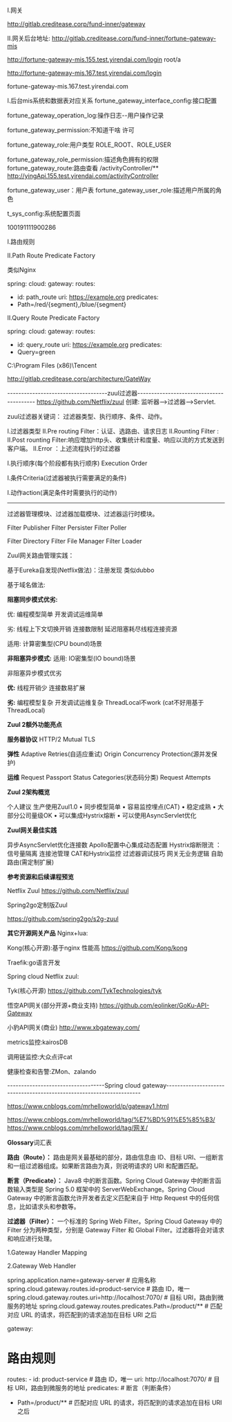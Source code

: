 


I.网关

http://gitlab.creditease.corp/fund-inner/gateway

II.网关后台地址:
http://gitlab.creditease.corp/fund-inner/fortune-gateway-mis


http://fortune-gateway-mis.155.test.yirendai.com/login
root/a

http://fortune-gateway-mis.167.test.yirendai.com/login


fortune-gateway-mis.167.test.yirendai.com




I.后台mis系统和数据表对应关系
fortune_gateway_interface_config:接口配置


fortune_gateway_operation_log:操作日志--用户操作记录

fortune_gateway_permission:不知道干啥 许可

fortune_gateway_role:用户类型 ROLE_ROOT、ROLE_USER

fortune_gateway_role_permission:描述角色拥有的权限
fortune_gateway_route:路由查看  /activityController/**	http://yingApi.155.test.yirendai.com/activityController

fortune_gateway_user：用户表
fortune_gateway_user_role:描述用户所属的角色

t_sys_config:系统配置页面






100191111900286


I.路由规则


II.Path Route Predicate Factory

类似Nginx

spring:
cloud:
gateway:
routes:
- id: path_route
uri: https://example.org
predicates:
- Path=/red/{segment},/blue/{segment}




II.Query Route Predicate Factory


spring:
cloud:
gateway:
routes:
- id: query_route
uri: https://example.org
predicates:
- Query=green






C:\Program Files (x86)\Tencent




http://gitlab.creditease.corp/architecture/GateWay



------------------------------------zuul过滤器-----------------------------------------
https://github.com/Netflix/zuul
创建: 监听器-->过滤器-->Servlet.



zuul过滤器关键词：
过滤器类型、执行顺序、条件、动作。



I.过滤器类型
II.Pre routing Filter：认证、选路由、请求日志
II.Rounting Filter :
II.Post rounting Filter:响应增加http头、收集统计和度量、响应以流的方式发送到客户端。
II.Error ：上述流程执行的过滤器



I.执行顺序(每个阶段都有执行顺序)
Execution Order

I.条件Criteria(过滤器被执行需要满足的条件)



I.动作action(满足条件时需要执行的动作)




---------------------------------------------
过滤器管理模块、过滤器加载模块、过滤器运行时模块。


Filter Publisher
Filter Persister
Filter Poller




Filter Directory
Filter File Manager
Filter  Loader




Zuul网关路由管理实践：

基于Eureka自发现(Netflix做法)：注册发现 类似dubbo

基于域名做法:






**阻塞同步模式优劣:**

优:
编程模型简单
开发调试运维简单


劣:
线程上下文切换开销
连接数限制
延迟阻塞耗尽线程连接资源



适用: 计算密集型(CPU bound)场景





**非阻塞异步模式:**
适用: IO密集型(IO bound)场景

非阻塞异步模式优劣


**优:**
线程开销少
连接数易扩展


**劣:**
编程模型复杂
开发调试运维复杂
ThreadLocal不work (cat不好用基于 ThreadLocal)


**Zuul 2额外功能亮点**



**服务器协议**
HTTP/2
Mutual TLS

**弹性**
Adaptive Retries(自适应重试)
Origin Concurrency Protection(源并发保护)


**运维**
Request Passport
Status Categories(状态码分类)
Request Attempts




**Zuul 2架构概览**

个人建议
生产使用Zuul1.0
• 同步模型简单
• 容易监控埋点(CAT)
• 稳定成熟
• 大部分公司量级OK
• 可以集成Hystrix熔断
• 可以使用AsyncServlet优化






**Zuul网关最佳实践**

异步AsyncServlet优化连接数
Apollo配置中心集成动态配置
Hystrix熔断限流 ：信号量隔离
连接池管理
CAT和Hystrix监控
过滤器调试技巧
网关无业务逻辑
自助路由(需定制扩展)





**参考资源和后续课程预览**






Netflix Zuul
https://github.com/Netflix/zuul

Spring2go定制版Zuul

https://github.com/spring2go/s2g-zuul


**其它开源网关产品**
Nginx+lua:

Kong(核心开源):基于nginx 性能高
https://github.com/Kong/kong

Traefik:go语言开发

Spring cloud Netflix zuul:

Tyk(核心开源)
https://github.com/TykTechnologies/tyk

悟空API网关(部分开源+商业支持)
https://github.com/eolinker/GoKu-API-Gateway


小豹API网关(商业)
http://www.xbgateway.com/





metrics监控:kairosDB


调用链监控:大众点评cat

健康检查和告警:ZMon、zalando



-----------------------------------Spring cloud gateway---------------------------------------------------------------------

https://www.cnblogs.com/mrhelloworld/p/gateway1.html

https://www.cnblogs.com/mrhelloworld/tag/%E7%BD%91%E5%85%B3/
https://www.cnblogs.com/mrhelloworld/tag/网关/


**Glossary**词汇表

**路由（Route）：**
路由是网关最基础的部分，路由信息由 ID、目标 URI、一组断言和一组过滤器组成。如果断言路由为真，则说明请求的 URI 和配置匹配。

**断言（Predicate）：**
Java8 中的断言函数。Spring Cloud Gateway 中的断言函数输入类型是 Spring 5.0 框架中的 ServerWebExchange。Spring Cloud Gateway 中的断言函数允许开发者去定义匹配来自于 Http Request 中的任何信息，比如请求头和参数等。

**过滤器（Filter）：**
一个标准的 Spring Web Filter。Spring Cloud Gateway 中的 Filter 分为两种类型，分别是 Gateway Filter 和 Global Filter。过滤器将会对请求和响应进行处理。





1.Gateway Handler Mapping

2.Gateway Web Handler



spring.application.name=gateway-server # 应用名称
spring.cloud.gateway.routes.id=product-service           # 路由 ID，唯一
spring.cloud.gateway.routes.uri=http://localhost:7070/   # 目标 URI，路由到微服务的地址
spring.cloud.gateway.routes.predicates.Path=/product/**          # 匹配对应 URL 的请求，将匹配到的请求追加在目标 URI 之后


gateway:
# 路由规则
  routes:
      - id: product-service           # 路由 ID，唯一
uri: http://localhost:7070/   # 目标 URI，路由到微服务的地址
predicates:                   # 断言（判断条件）
- Path=/product/**          # 匹配对应 URL 的请求，将匹配到的请求追加在目标 URI 之后









